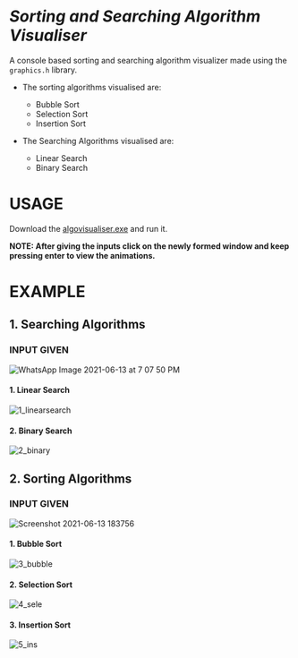# *Sorting and Searching Algorithm Visualiser*

A console based sorting and searching algorithm visualizer made using the ``` graphics.h ``` library.

* The sorting algorithms visualised are:
  * Bubble Sort
  * Selection Sort
  * Insertion Sort

* The Searching Algorithms visualised are:
  * Linear Search
  * Binary Search

# USAGE
Download the [algovisualiser.exe](https://github.com/Sree261/Sorting-Searching-Algorithm-Visualiser/raw/master/algovisualiser.exe) and run it.

**NOTE: After giving the inputs click on the newly formed window and keep pressing enter to view the animations.**

# EXAMPLE

## 1. Searching Algorithms

### INPUT GIVEN

![WhatsApp Image 2021-06-13 at 7 07 50 PM](https://user-images.githubusercontent.com/69712963/121814205-69a7ed00-cc8d-11eb-8ee2-1295e385166d.jpeg)

#### 1. Linear Search

![1_linearsearch](https://user-images.githubusercontent.com/69712963/121815145-8a267600-cc92-11eb-8e4d-d7c5da71b152.gif)


#### 2. Binary Search

![2_binary](https://user-images.githubusercontent.com/69712963/121815430-243aee00-cc94-11eb-93f4-7ff562b171f3.gif)

## 2. Sorting Algorithms

### INPUT GIVEN

![Screenshot 2021-06-13 183756](https://user-images.githubusercontent.com/69712963/121814220-788e9f80-cc8d-11eb-8d39-435ac6ad26b9.png)

#### 1. Bubble Sort

![3_bubble](https://user-images.githubusercontent.com/69712963/121815404-f2c22280-cc93-11eb-8375-464e477f9125.gif)

#### 2. Selection Sort

![4_sele](https://user-images.githubusercontent.com/69712963/121815369-c4dcde00-cc93-11eb-98ae-e0e7dceb681f.gif)

#### 3. Insertion Sort

![5_ins](https://user-images.githubusercontent.com/69712963/121815316-6f083600-cc93-11eb-8473-7981cf4e8506.gif)


